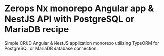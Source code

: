# Zerops Nx monorepo Angular app & NestJS API with PostgreSQL or MariaDB recipe
Simple CRUD Angular &amp; NestJS application monorepo utilizing TypeORM for PostgreSQL or MariaDB database connection.
